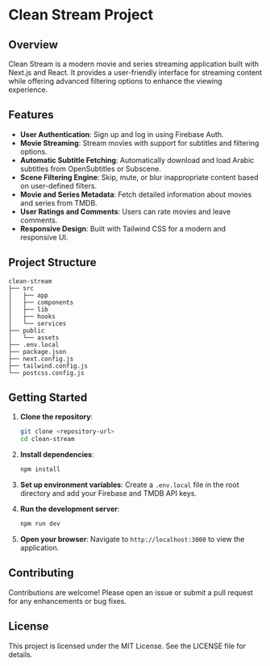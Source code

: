 # Clean Stream Project

## Overview
Clean Stream is a modern movie and series streaming application built with Next.js and React. It provides a user-friendly interface for streaming content while offering advanced filtering options to enhance the viewing experience.

## Features
- **User Authentication**: Sign up and log in using Firebase Auth.
- **Movie Streaming**: Stream movies with support for subtitles and filtering options.
- **Automatic Subtitle Fetching**: Automatically download and load Arabic subtitles from OpenSubtitles or Subscene.
- **Scene Filtering Engine**: Skip, mute, or blur inappropriate content based on user-defined filters.
- **Movie and Series Metadata**: Fetch detailed information about movies and series from TMDB.
- **User Ratings and Comments**: Users can rate movies and leave comments.
- **Responsive Design**: Built with Tailwind CSS for a modern and responsive UI.

## Project Structure
```
clean-stream
├── src
│   ├── app
│   ├── components
│   ├── lib
│   ├── hooks
│   └── services
├── public
│   └── assets
├── .env.local
├── package.json
├── next.config.js
├── tailwind.config.js
└── postcss.config.js
```

## Getting Started
1. **Clone the repository**:
   ```bash
   git clone <repository-url>
   cd clean-stream
   ```

2. **Install dependencies**:
   ```bash
   npm install
   ```

3. **Set up environment variables**:
   Create a `.env.local` file in the root directory and add your Firebase and TMDB API keys.

4. **Run the development server**:
   ```bash
   npm run dev
   ```

5. **Open your browser**:
   Navigate to `http://localhost:3000` to view the application.

## Contributing
Contributions are welcome! Please open an issue or submit a pull request for any enhancements or bug fixes.

## License
This project is licensed under the MIT License. See the LICENSE file for details.